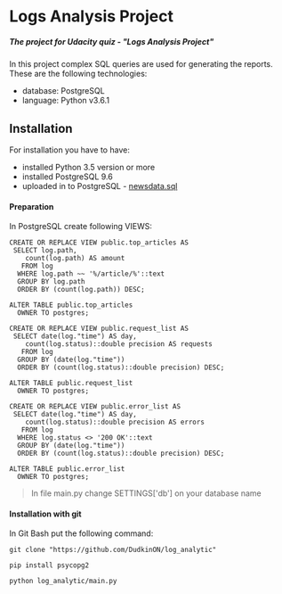 # Logs Analysis Project
##### The project for Udacity quiz - "Logs Analysis Project"

In this project complex SQL queries are used for generating the reports. These are the following technologies: 
- database: PostgreSQL
- language: Python v3.6.1

## Installation
For installation you have to have: 
- installed Python 3.5 version or more
- installed PostgreSQL 9.6
- uploaded in to PostgreSQL - [newsdata.sql](https://d17h27t6h515a5.cloudfront.net/topher/2016/August/57b5f748_newsdata/newsdata.zip)

#### Preparation
In PostgreSQL create following VIEWS:
```
CREATE OR REPLACE VIEW public.top_articles AS 
 SELECT log.path,
    count(log.path) AS amount
   FROM log
  WHERE log.path ~~ '%/article/%'::text
  GROUP BY log.path
  ORDER BY (count(log.path)) DESC;

ALTER TABLE public.top_articles
  OWNER TO postgres;
```
```
CREATE OR REPLACE VIEW public.request_list AS 
 SELECT date(log."time") AS day,
    count(log.status)::double precision AS requests
   FROM log
  GROUP BY (date(log."time"))
  ORDER BY (count(log.status)::double precision) DESC;

ALTER TABLE public.request_list
  OWNER TO postgres;
```
```
CREATE OR REPLACE VIEW public.error_list AS 
 SELECT date(log."time") AS day,
    count(log.status)::double precision AS errors
   FROM log
  WHERE log.status <> '200 OK'::text
  GROUP BY (date(log."time"))
  ORDER BY (count(log.status)::double precision) DESC;

ALTER TABLE public.error_list
  OWNER TO postgres;
```
> In file main.py change SETTINGS['db'] on your database name
#### Installation with git
In Git Bash put the following command:
```
git clone "https://github.com/DudkinON/log_analytic"
```
```
pip install psycopg2
```
```
python log_analytic/main.py
```


